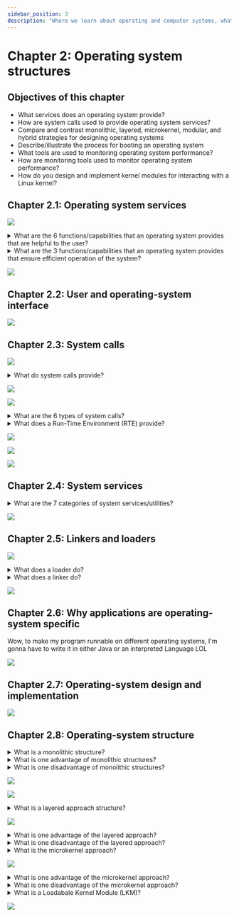 ```yaml
---
sidebar_position: 3
description: "Where we learn about operating and computer systems, what they do, their architecture, security and more"
---
```


# Chapter 2: Operating system structures

## Objectives of this chapter
- What services does an operating system provide?
- How are system calls used to provide operating system services?
- Compare and contrast monolithic, layered, microkernel, modular, and hybrid strategies for designing operating systems
- Describe/illustrate the process for booting an operating system
- What tools are used to monitoring operating system performance?
- How are monitoring tools used to monitor operating system performance?
- How do you design and implement kernel modules for interacting with a Linux kernel?

## Chapter 2.1: Operating system services

![](./assets/f2.1.1.png)

<details>
    <summary>What are the 6 functions/capabilities that an operating system provides that are helpful to the user?</summary>
    <ul>
        <li>A user interface</li>
        <li>Ability to execute a program</li>
        <li>Ability to perform I/O operations</li>
        <li>Ability to manipulate the file system</li>
        <li>Ability to communicate with other processes via a network</li>
        <li>Ability to detect errors</li>
    </ul>
</details>

<details>
    <summary>What are the 3 functions/capabilities that an operating system provides that ensure efficient operation of the system?</summary>
    <ul>
        <li>Resource allocation</li>
        <li>Logging</li>
        <li>Protection and security</li>
    </ul>
</details>

![](./assets/sg2.1.png)

## Chapter 2.2: User and operating-system interface

![](./assets/sg2.2.png)

## Chapter 2.3: System calls

![](./assets/f2.3.1.png)

<details>
    <summary>What do system calls provide?</summary>
    <div>They provide an interface to the services made available by the operating system</div>
</details>

![](./assets/pa2.3.2.png)

![](./assets/f2.3.2.png)

<details>
    <summary>What are the 6 types of system calls?</summary>
    <ul>
        <li>Process control</li>
        <li>File management</li>
        <li>Device management</li>
        <li>Informationn maintenance</li>
        <li>Communications</li>
        <li>Protection</li>
    </ul>
</details>

<details>
    <summary>What does a Run-Time Environment (RTE) provide?</summary>
    <div>A full bundle of compiler, libraries, and laoders to be able to execute applications written in a given programming language</div>
</details>

![](./assets/f2.3.3.png)

![](./assets/standard-c-library.png)

![](./assets/sg2.3.png)

## Chapter 2.4: System services

<details>
    <summary>What are the 7 categories of system services/utilities?</summary>
    <ul>
        <li>File management</li>
        <li>Status information</li>
        <li>File modification</li>
        <li>Programming language support</li>
        <li>Program loading and execution</li>
        <li>Communications</li>
        <li>Background services</li>
    </ul>
</details>

![](./assets/sg2.4.png)

## Chapter 2.5: Linkers and loaders

![](./assets/pa2.5.1.png)

<details>
    <summary>What does a loader do?</summary>
    <div>Loads a binary executable file into memory so we can run it</div>
</details>

<details>
    <summary>What does a linker do?</summary>
    <div>It combines relocatable objectr files into a single executable file</div>
</details>

![](./assets/sg2.5.png)

## Chapter 2.6: Why applications are operating-system specific

Wow, to make my program runnable on different operating systems, I'm gonna have to write it in either Java or an interpreted Language LOL

![](./assets/sg2.6.png)

## Chapter 2.7: Operating-system design and implementation

![](./assets/sg2.7.png)

## Chapter 2.8: Operating-system structure

<details>
    <summary>What is a monolithic structure?</summary>
    <div>A way of organizing an operating system in which you put all of the kernel's functionality into a single, static binary file that runs in a single address space</div>
</details>

<details>
    <summary>What is one advantage of monolithic structures?</summary>
    <div>They have very little overhead inthe system-call interface</div>
</details>

<details>
    <summary>What is one disadvantage of monolithic structures?</summary>
    <div>They're difficult to implement and extend</div>
</details>

![](./assets/f2.8.1.png)

![](./assets/f2.8.2.png)

<details>
    <summary>What is a layered approach structure?</summary>
    <div>It is a way of organizing an operating system by dividing it into separate, smaller components that have specific and limited functionality. The bottom layer is layer 0, the highest layer is layer N</div>
</details>

![](./assets/f2.8.3.png)

<details>
    <summary>What is one advantage of the layered approach?</summary>
    <div>It is easier to construct and debug, and changing one layer affects only that layer (as opposed to the monolithic approach where changes in one place affect everyone)</div>
</details>

<details>
    <summary>What is one disadvantage of the layered approach?</summary>
    <div>The layered approach results in poor performance due to the overhead of having to traverse so many layers</div>
</details>

<details>
    <summary>What is the microkernel approach?</summary>
    <div>It is a way of organizing an operating system by separating non-essential components from the kernel, implementing them as user-level programs, and putting them in different address spaces</div>
</details>

![](./assets/f2.8.4.png)

<details>
    <summary>What is one advantage of the microkernel approach?</summary>
    <div>Easier to extend the OS. Easier portability of OS. Increased security and reliability</div>
</details>


<details>
    <summary>What is one disadvantage of the microkernel approach?</summary>
    <div>Lower performance due to increased system-function overhead. User-level services that need to communicate with one another live in different address spaces</div>
</details>

<details>
    <summary>What is a Loadabale Kernel Module (LKM)?</summary>
    <div>An operating-system design where the kernel has a bunch of core components, and it can "call in" additional services via modules either at boot time or during run time</div>
</details>

![](./assets/sg2.8.png)
